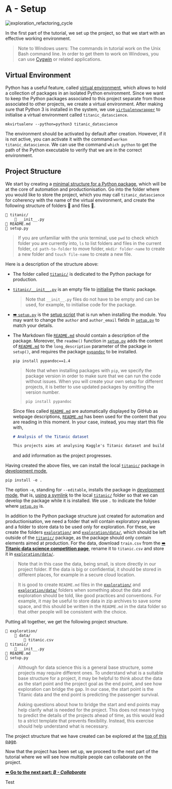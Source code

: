 # A - Setup

![exploration_refactoring_cycle](../../resources/setup.png)

In the first part of the tutorial, we set up the project, so that we start with an effective working environment.

> Note to Windows users: The commands in tutorial work on the Unix Bash command line. In order to get them to work on Windows, you can use [Cygwin](https://www.cygwin.com/) or related applications.

## Virtual Environment

Python has a useful feature, called [virtual environment](https://docs.python.org/3/tutorial/venv.html), which allows to hold a collection of packages in an isolated Python environment. Since we want to keep the Python packages associated to this project separate from those associated to other projects, we create a virtual environment.  After making sure that Python 3 is installed in the system, we use [`virtualenvwrapper`](https://virtualenvwrapper.readthedocs.io/en/latest/install.html) to initialise a virtual environment called `titanic_datascience`.

```shell
mkvirtualenv --python=python3 titanic_datascience
```

The environment should be activated by default after creation. However, if it is not active, you can activate it with the command `workon titanic_datascience`. We can use the command `which python` to get the path of the Python executable to verify that we are in the correct environment.

## Project Structure

We start by creating a [minimal structure for a Python package](http://python-packaging.readthedocs.io/en/latest/minimal.html), which will be at the core of automation and productionisation. Go into the folder where you would like to store the project, which you may call `titanic_datascience` for coherency with the name of the virtual environment, and create the following structure of folders 📁 and files 📄.

```
📁 titanic/
    📄 __init__.py
📄 README.md
📄 setup.py
```

> If you are unfamiliar with the unix terminal, use `pwd` to check which folder you are currently into, `ls` to list folders and files in the current folder, `cd path-to-folder` to move folder, `mkdir folder-name` to create a new folder and `touch file-name` to create a new file.

Here is a description of the structure above:

- The folder called [`titanic/`](titanic) is dedicated to the Python package for production.

- [`titanic/__init__.py`](titanic/__init__.py) is an empty file to [initialise](https://docs.python.org/3/tutorial/modules.html#packages) the titanic package.

  > Note that `__init__.py` files do not have to be empty and can be used, for example, to initialise code for the package.

- [**➠**  `setup.py`](setup.py) is the [setup script](https://docs.python.org/3/distutils/setupscript.html) that is run when installing the module. You may want to change the `author` and `author_email` fields in [`setup.py`](setup.py) to match your details.

- The Markdown file [`README.md`](README.md) should contain a description of the package. Moreover, the `readme()` function in [`setup.py`](setup.py) adds the content of [`README.md`](README.md) to the `long_description` parameter of the package in `setup()`, and requires the package [`pypandoc`](https://pypi.python.org/pypi/pypandoc) to be installed.

  ```shell
  pip install pypandoc==1.4
  ```
  > Note that when installing packages with `pip`, we specify the package version in order to make sure that we can run the code without issues. When you will create your own setup for different projects, it is better to use updated packages by omitting the version number.
  > ```shell
  > pip install pypandoc
  > ```

  Since files called [`README.md`](README.md) are automatically displayed by GitHub as webpage descriptions, [`README.md`](README.md) has been used for the content that you are reading in this moment. In your case, instead, you may start this file with,

  ```markdown
  # Analysis of the Titanic dataset

  This projects aims at analysing Kaggle's Titanic dataset and build a predictive model for the Titanic data science challenge.
  ```

  and add information as the project progresses.

Having created the above files, we can install the local [`titanic/`](titanic) package in [development mode](https://pip.pypa.io/en/stable/reference/pip_install/#editable-installs),

```shell
pip install -e .
```

The option `-e`, standing for `--editable`, installs the package in [development mode](https://pip.pypa.io/en/stable/reference/pip_install/#editable-installs), that is, [using a symlink](http://python-packaging.readthedocs.io/en/latest/minimal.html#creating-the-scaffolding) to the local [`titanic/`](titanic) folder so that we can develop the package while it is installed. We use `.` to indicate the folder where [`setup.py`](setup.py) is.

In addition to the Python package structure just created for automation and productionisation, we need a folder that will contain exploratory analyses and a folder to store data to be used only for exploration. For these, we create the folders [`exploration/`](exploration) and [`exploration/data/`](exploration/data), which should be left outside of the  [`titanic/`](titanic) package, as the package should only contain elements aimed at production. For the data, download `train.csv` from the [**➠ Titanic data science competition page**](https://www.kaggle.com/c/titanic/data), rename it to  `titanic.csv` and store it in [`exploration/data/`](exploration/data).

> Note that in this case the data, being small, is store directly in our project folder. If the data is big or confidential, it should be stored in different places, for example in a secure cloud location.

> It is good to create `README.md`  files in the [`exploration/`](exploration) and [`exploration/data/`](exploration/data) folders when something about the data and exploration should be told, like good practices and conventions. For example, it may be useful to store data in zip archives to save some space, and this should be written in the `README.md` in the data folder so that other people will be consistent with the choice.

Putting all together, we get the following project structure.

```
📁 exploration/
    📁 data/
        📄 titanic.csv
📁 titanic/
    📄 __init__.py
📄 README.md
📄 setup.py
```

> Although for data science this is a general base structure, some projects may require different ones. To understand what is a suitable base structure for a project, it may be helpful to think about the data as the start point and the project goal as the end point, and see how exploration can bridge the gap. In our case, the start point is the Titanic data and the end point is predicting the passenger survival.
>
> Asking questions about how to bridge the start and end points may help clarify what is needed for the project. This does not mean trying to predict the details of the projects ahead of time, as this would lead to a strict template that prevents flexibility. Instead, this exercise should help understand what is necessary.

The project structure that we have created can be explored at the [top of this page](#).

Now that the project has been set up, we proceed to the next part of the tutorial where we will see how multiple people can collaborate on the project.

[**➠   Go to the next part: *B - Collaborate***](../b-collaborate)


Test

